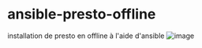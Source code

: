 # ansible-presto-offline
installation de presto en offline à l'aide d'ansible
![image](https://user-images.githubusercontent.com/52655807/170893367-94b6860e-2821-4592-98d3-186ed4748043.png)


